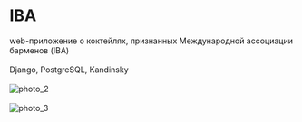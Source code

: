 # IBA
web-приложение о коктейлях, признанных Международной ассоциации барменов (IBA)<br><br>
Django, PostgreSQL, Kandinsky <br><br>
![photo_2](https://github.com/ivanbal93/IBA/assets/124522145/7ed63aec-5b68-4410-89f8-467914fd31b5)<br><br>
![photo_3](https://github.com/ivanbal93/IBA/assets/124522145/b1edd3d5-38df-4766-96e9-155d16ff3246)
